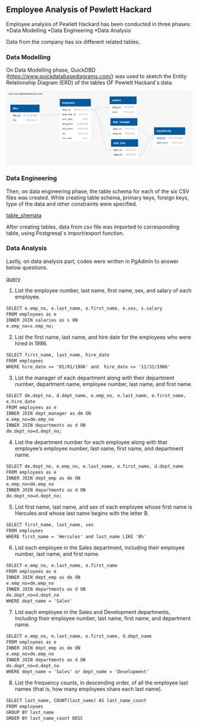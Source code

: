 ## Employee Analysis of Pewlett Hackard

Employee analysis of Pewlett Hackard has been conducted in three phases:
*Data Modelling
*Data Engineering 
*Data Analysis

Data from the company has six different related tables. 

### Data Modelling

On Data Modelling phase, QuickDBD (https://www.quickdatabasediagrams.com/) was used to sketch the Entity Relationship Diagram (ERD) of the tables OF Pewlett Hackard`s data.

![ERD](./images/ERD.png)

### Data Engineering

Then, on data engineering phase, the table schema for each of the six CSV files was created. While creating table schema, primary keys, foreign keys, type of the data and other constraints were specified.

[table_shemata](https://github.com/IlkayAtes11/SQL_Challenge/blob/main/code/table_schemata.sql)

After creating tables, data from csv file was imported to corresponding table, using Postgresql`s import/export function. 

### Data Analysis

Lastly, on data analysis part, codes were written in PgAdmin to answer below questions.

[query](https://github.com/IlkayAtes11/SQL_Challenge/blob/main/code/query.sql)

1. List the employee number, last name, first name, sex, and salary of each employee.

```
SELECT e.emp_no, e.last_name, e.first_name, e.sex, s.salary
FROM employees as e
INNER JOIN salaries as s ON
e.emp_no=s.emp_no;
```

2. List the first name, last name, and hire date for the employees who were hired in 1986.

```
SELECT first_name, last_name, hire_date
FROM employees
WHERE hire_date >= '01/01/1986' and  hire_date <= '12/31/1986'
```

3. List the manager of each department along with their department number, department name, employee number, last name, and first name.

```
SELECT dm.dept_no, d.dept_name, e.emp_no, e.last_name, e.first_name, e.hire_date
FROM employees as e
INNER JOIN dept_manager as dm ON
e.emp_no=dm.emp_no
INNER JOIN departments as d ON
dm.dept_no=d.dept_no;
```

4. List the department number for each employee along with that employee’s employee number, last name, first name, and department name.

```
SELECT de.dept_no, e.emp_no, e.last_name, e.first_name, d.dept_name
FROM employees as e
INNER JOIN dept_emp as de ON
e.emp_no=de.emp_no
INNER JOIN departments as d ON
de.dept_no=d.dept_no;
```

5. List first name, last name, and sex of each employee whose first name is Hercules and whose last name begins with the letter B.

```
SELECT first_name, last_name, sex
FROM employees
WHERE first_name = 'Hercules' and last_name LIKE 'B%'
```

6. List each employee in the Sales department, including their employee number, last name, and first name.

```
SELECT e.emp_no, e.last_name, e.first_name
FROM employees as e
INNER JOIN dept_emp as de ON
e.emp_no=de.emp_no
INNER JOIN departments as d ON
de.dept_no=d.dept_no
WHERE dept_name = 'Sales'
```

7. List each employee in the Sales and Development departments, including their employee number, last name, first name, and department name.

```
SELECT e.emp_no, e.last_name, e.first_name, d.dept_name
FROM employees as e
INNER JOIN dept_emp as de ON
e.emp_no=de.emp_no
INNER JOIN departments as d ON
de.dept_no=d.dept_no
WHERE dept_name = 'Sales' or dept_name = 'Development'
```

8. List the frequency counts, in descending order, of all the employee last names (that is, how many employees share each last name).

```
SELECT last_name, COUNT(last_name) AS last_name_count
FROM employees
GROUP BY last_name
ORDER BY last_name_count DESC
```